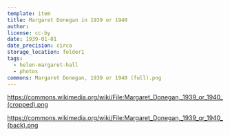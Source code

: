 ```yaml
---
template: item
title: Margaret Donegan in 1939 or 1940
author: 
license: cc-by
date: 1939-01-01
date_precision: circa
storage_location: folder1
tags:
  - helen-margaret-hall
  - photos
commons: Margaret Donegan, 1939 or 1940 (full).png
---
```


https://commons.wikimedia.org/wiki/File:Margaret_Donegan,_1939_or_1940_(cropped).png

https://commons.wikimedia.org/wiki/File:Margaret_Donegan,_1939_or_1940_(back).png
